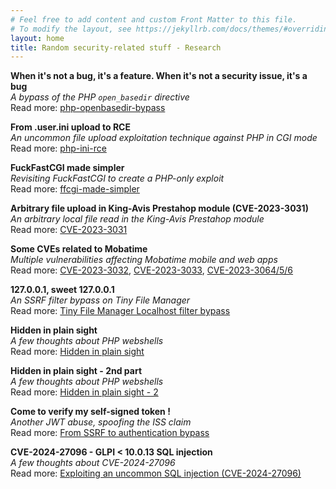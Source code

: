 ```yaml
---
# Feel free to add content and custom Front Matter to this file.
# To modify the layout, see https://jekyllrb.com/docs/themes/#overriding-theme-defaults
layout: home
title: Random security-related stuff - Research
---
```


**When it's not a bug, it's a feature. When it's not a security issue, it's a bug**\
_A bypass of the PHP `open_basedir` directive_\
Read more: [php-openbasedir-bypass](/stuff/2023/01/30/php-bug.html)

**From .user.ini upload to RCE**\
_An uncommon file upload exploitation technique against PHP in CGI mode_\
Read more: [php-ini-rce](/stuff/2023/02/01/php-ini.html)

**FuckFastCGI made simpler**\
_Revisiting FuckFastCGI to create a PHP-only exploit_\
Read more: [ffcgi-made-simpler](/stuff/2023/02/05/php-ffcgi.html)

**Arbitrary file upload in King-Avis Prestahop module (CVE-2023-3031)**\
_An arbitrary local file read in the King-Avis Prestahop module_\
Read more: [CVE-2023-3031](/stuff/2023/06/01/cve-2023-3031.html)

**Some CVEs related to Mobatime**\
_Multiple vulnerabilities affecting Mobatime mobile and web apps_\
Read more: [CVE-2023-3032](/stuff/2023/06/01/cve-2023-3032.html), [CVE-2023-3033](/stuff/2023/06/01/cve-2023-3033.html), [CVE-2023-3064/5/6](/stuff/2023/06/02/cve-2023-3064_65_66.html)

**127.0.0.1, sweet 127.0.0.1**\
_An SSRF filter bypass on Tiny File Manager_\
Read more: [Tiny File Manager Localhost filter bypass](/stuff/2023/09/27/tfm_localhost_bypass.html)

**Hidden in plain sight**\
_A few thoughts about PHP webshells_\
Read more: [Hidden in plain sight](/stuff/2023/10/31/hidden-in-plain-sight.html)

**Hidden in plain sight - 2nd part**\
_A few thoughts about PHP webshells_\
Read more: [Hidden in plain sight - 2 ](/stuff/2023/11/05/hidden-in-plain-sight-2.html)

**Come to verify my self-signed token !**\
_Another JWT abuse, spoofing the ISS claim_\
Read more: [From SSRF to authentication bypass](/stuff/2023/12/28/jwt_iss.html)

**CVE-2024-27096 - GLPI < 10.0.13 SQL injection**\
_A few thoughts about CVE-2024-27096_\
Read more: [Exploiting an uncommon SQL injection (CVE-2024-27096)](/stuff/2024/03/24/exploit-CVE-2024-27096.html)